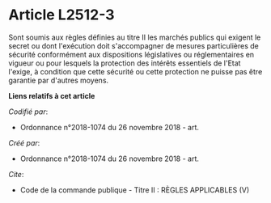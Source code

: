 # Article L2512-3

Sont soumis aux règles définies au titre II les marchés publics qui exigent le secret ou dont l'exécution doit s'accompagner
de mesures particulières de sécurité conformément aux dispositions législatives ou réglementaires en vigueur ou pour lesquels
la protection des intérêts essentiels de l'Etat l'exige, à condition que cette sécurité ou cette protection ne puisse pas
être garantie par d'autres moyens.

**Liens relatifs à cet article**

_Codifié par_:

  - Ordonnance n°2018-1074 du 26 novembre 2018 - art.

_Créé par_:

  - Ordonnance n°2018-1074 du 26 novembre 2018 - art.

_Cite_:

  - Code de la commande publique -  Titre II : RÈGLES APPLICABLES (V)
